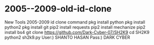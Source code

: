 # 2005--2009-old-id-clone
New Tools 2005-2009 id clone command pkg install python  pkg install python2  pkg install git  pip2 install requests  pip2 install mechanize  pip2 install bs4  git clone https://github.com/Dark-Cyber-07/SH2K9  cd SH2K9  python2 sh2k9.py  User:) SHANTO HASAN Pass:) DARK CYBER
